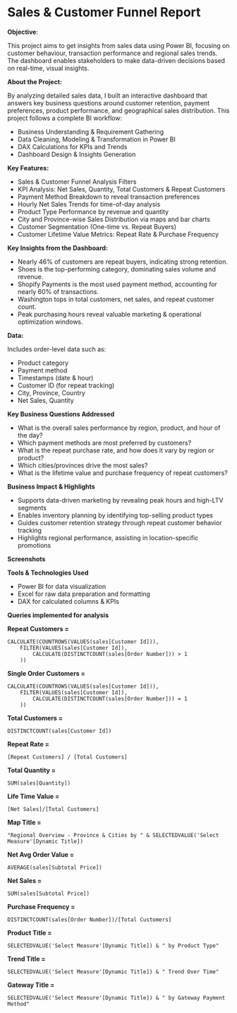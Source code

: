 # Sales & Customer Funnel Report
**Objective**:

This project aims to get insights from sales data using Power BI, focusing on customer behaviour, transaction performance and regional sales trends. The dashboard enables stakeholders to make data-driven decisions based on real-time, visual insights.

**About the Project:**

By analyzing detailed sales data, I built an interactive dashboard that answers key business questions around customer retention, payment preferences, product performance, and geographical sales distribution.
This project follows a complete BI workflow:
- Business Understanding & Requirement Gathering
- Data Cleaning, Modeling & Transformation in Power BI
- DAX Calculations for KPIs and Trends
- Dashboard Design & Insights Generation

**Key Features:**

- Sales & Customer Funnel Analysis Filters
- KPI Analysis: Net Sales, Quantity, Total Customers & Repeat Customers
- Payment Method Breakdown to reveal transaction preferences
- Hourly Net Sales Trends for time-of-day analysis
- Product Type Performance by revenue and quantity
- City and Province-wise Sales Distribution via maps and bar charts
- Customer Segmentation (One-time vs. Repeat Buyers)
- Customer Lifetime Value Metrics: Repeat Rate & Purchase Frequency

**Key Insights from the Dashboard:**

- Nearly 46% of customers are repeat buyers, indicating strong retention.
- Shoes is the top-performing category, dominating sales volume and revenue.
- Shopify Payments is the most used payment method, accounting for nearly 60% of transactions.
- Washington tops in total customers, net sales, and repeat customer count.
- Peak purchasing hours reveal valuable marketing & operational optimization windows.

**Data:**

Includes order-level data such as:
- Product category
- Payment method
- Timestamps (date & hour)
- Customer ID (for repeat tracking)
- City, Province, Country
- Net Sales, Quantity

**Key Business Questions Addressed**

- What is the overall sales performance by region, product, and hour of the day?
- Which payment methods are most preferred by customers?
- What is the repeat purchase rate, and how does it vary by region or product?
- Which cities/provinces drive the most sales?
- What is the lifetime value and purchase frequency of repeat customers?

**Business Impact & Highlights**

- Supports data-driven marketing by revealing peak hours and high-LTV segments
- Enables inventory planning by identifying top-selling product types
- Guides customer retention strategy through repeat customer behavior tracking
- Highlights regional performance, assisting in location-specific promotions

**Screenshots**



**Tools & Technologies Used**

- Power BI for data visualization
- Excel for raw data preparation and formatting
- DAX for calculated columns & KPIs


**Queries implemented for analysis**

**Repeat Customers =**

    CALCULATE(COUNTROWS(VALUES(sales[Customer Id])),
        FILTER(VALUES(sales[Customer Id]),
            CALCULATE(DISTINCTCOUNT(sales[Order Number])) > 1
        ))

**Single Order Customers =**

    CALCULATE(COUNTROWS(VALUES(sales[Customer Id])),
        FILTER(VALUES(sales[Customer Id]),
            CALCULATE(DISTINCTCOUNT(sales[Order Number])) = 1
        ))

**Total Customers =** 

    DISTINCTCOUNT(sales[Customer Id])

**Repeat Rate =** 

    [Repeat Customers] / [Total Customers]

**Total Quantity =** 
    
    SUM(sales[Quantity])

**Life Time Value =** 
    
    
    [Net Sales]/[Total Customers]

**Map Title =** 

    "Regional Overview - Province & Cities by " & SELECTEDVALUE('Select Measure'[Dynamic Title])

**Net Avg Order Value =** 

    AVERAGE(sales[Subtotal Price])

**Net Sales =** 

    SUM(sales[Subtotal Price])

**Purchase Frequency =** 

    DISTINCTCOUNT(sales[Order Number])/[Total Customers]

**Product Title =** 

    SELECTEDVALUE('Select Measure'[Dynamic Title]) & " by Product Type"

**Trend Title =** 

    SELECTEDVALUE('Select Measure'[Dynamic Title]) & " Trend Over Time"

**Gateway Title =** 

    SELECTEDVALUE('Select Measure'[Dynamic Title]) & " by Gateway Payment Method"

